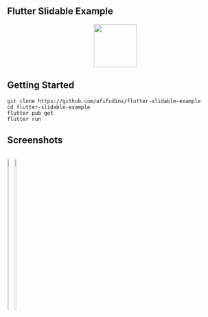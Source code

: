 ## Flutter Slidable Example

<p align="center">
  <img src="https://avatars.githubusercontent.com/u/94339143?v=4" width=100/>
</p>

## Getting Started

```
git clone https://github.com/afifudinx/flutter-slidable-example
cd flutter-slidable-example
flutter pub get
flutter run
```

## Screenshots

<p style="float: left;">
  <img src="https://github.com/afifudinx/Flutter-Example/Old/flutter-slidable-example/blob/main/screenshots/1.png" width="30%"/>
  <img src="https://github.com/afifudinx/Flutter-Example/Old/flutter-slidable-example/blob/main/screenshots/2.png" width="30%"/>
</p>
